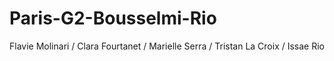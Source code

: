 # Paris-G2-Bousselmi-Rio

Flavie Molinari / Clara Fourtanet / Marielle Serra / Tristan La Croix / Issae Rio
